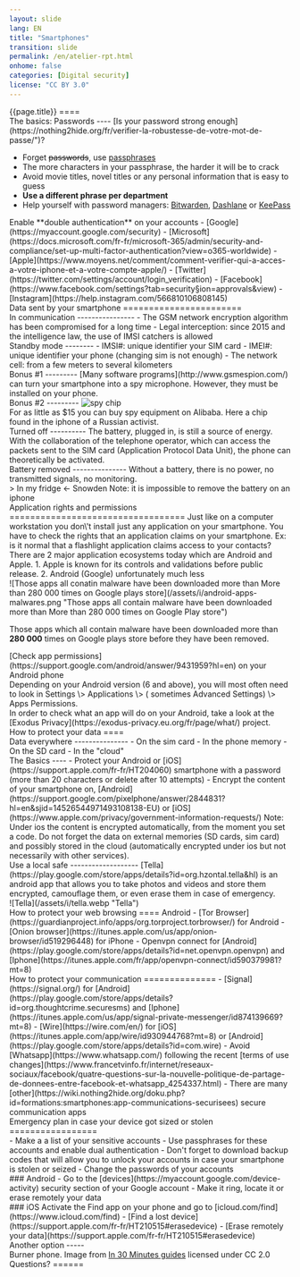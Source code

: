 ```yaml
---
layout: slide
lang: EN
title: "Smartphones"
transition: slide
permalink: /en/atelier-rpt.html
onhome: false
categories: [Digital security]
license: "CC BY 3.0"
---
```


<section data-markdown>
{{page.title}}
====
</section>

<section>

<section data-markdown>
The basics: Passwords
----
[Is your password strong enough](https://nothing2hide.org/fr/verifier-la-robustesse-de-votre-mot-de-passe/")?
</section>
<section>
<ul>
<li>Forget <del>passwords</del>, use <a href="https://www.xkcd.com/936/">passphrases</a></li>
<li class="fragment">The more characters in your passphrase, the harder it will be to crack</li>
<li class="fragment">Avoid movie titles, novel titles or any personal information that is easy to guess</li>
<li class="fragment"><strong>Use a different phrase per department</strong></li>
<li class="fragment">Help yourself with password managers: <a href="https://bitwarden.com/">Bitwarden</a>, <a href="https://www.dashlane.com/">Dashlane</a> or <a href="http://keepass.info/">KeePass</a></li>
</ul>
</section>
<section data-markdown>
Enable **double authentication** on your accounts
-   [Google](https://myaccount.google.com/security)
-   [Microsoft](https://docs.microsoft.com/fr-fr/microsoft-365/admin/security-and-compliance/set-up-multi-factor-authentication?view=o365-worldwide)
-   [Apple](https://www.moyens.net/comment/comment-verifier-qui-a-acces-a-votre-iphone-et-a-votre-compte-apple/)
-   [Twitter](https://twitter.com/settings/account/login_verification)
-   [Facebook](https://www.facebook.com/settings?tab=security&section=approvals&view)
-   [Instagram](https://help.instagram.com/566810106808145)
</section>
</section>


<section>
<section data-markdown>
Data sent by your smartphone
=======================
</section>
<section data-markdown>
In communication
----------------
-   The GSM network encryption algorithm has been compromised for a long
    time
-   Legal interception: since 2015 and the intelligence law, the use of
    IMSI catchers is allowed
</section>
<section data-markdown>
Standby mode
--------
-   IMSI#: unique identifier your SIM card
-   IMEI#: unique identifier your phone (changing sim is not enough)
-   The network cell: from a few meters to several kilometers
</section>
<section data-markdown>
Bonus #1
---------
[Many software programs](http://www.gsmespion.com/) can turn your smartphone into a spy microphone. However, they must be installed on your phone.
</section>
<section data-markdown>
Bonus #2
---------
<img src="{{site.url}}{{site.baseurl}}/assets/i/iphone-puce.jpg" alt="spy chip" title="spy chip" />
<aside class="notes">
For as little as $15 you can buy spy equipment on Alibaba. Here a chip found in the iphone of a Russian activist.
</aside>
</section>
<section data-markdown>
Turned off
----------
The battery, plugged in, is still a source of energy. With the collaboration of the telephone operator, which can access the packets sent to the SIM card (Application Protocol Data Unit), the phone can theoretically be activated.
</section>
<section data-markdown>
Battery removed
---------------
Without a battery, there is no power, no transmitted signals, no monitoring.
</section>
<section data-markdown>
> In my fridge ← Snowden
Note: it is impossible to remove the battery on an iphone
</section>
</section>

<section>
<section data-markdown>
Application rights and permissions
==================================
Just like on a computer workstation you don\'t install just any
application on your smartphone. You have to check the rights that an
application claims on your smartphone. Ex: is it normal that a
flashlight application claims access to your contacts?
</section>
<section data-markdown>
There are 2 major application ecosystems today which are Android and Apple.
1.  Apple is known for its controls and validations before public release.
2.  Android (Google) unfortunately much less
</section>
<section data-markdown>
![Those apps all conatin malware have been downloaded more than More than 280 000 times on Google plays store](/assets/i/android-apps-malwares.png "Those apps all contain malware have been downloaded more than More than 280 000 times on Google Play store")

Those apps which all contain malware have been downloaded more than **280 000** times on Google plays store before they have been removed.
</section>
<section data-markdown>
[Check app permissions](https://support.google.com/android/answer/9431959?hl=en) on your Android phone
</section>
<section data-markdown>
Depending on your Android version (6 and above), you will most often
need to look in Settings \> Applications \> ( sometimes Advanced
Settings) \> Apps Permissions.
</section>
<section data-markdown>
In order to check what an app will do on your Android, take a look at
the [Exodus Privacy](https://exodus-privacy.eu.org/fr/page/what/)
project.
</section>
</section>

<section>
<section data-markdown>
How to protect your data
====
</section>
<section data-markdown>
Data everywhere
---------------
-   On the sim card
-   In the phone memory
-   On the SD card
-   In the "cloud"
</section>
<section data-markdown>
The Basics
----
-   Protect your Android or [iOS](https://support.apple.com/fr-fr/HT204060) smartphone with a password (more than 20 characters or delete after 10 attempts)
-   Encrypt the content of your smartphone on, [Android](https://support.google.com/pixelphone/answer/2844831?hl=en&sjid=14526544971493108138-EU) or [iOS](https://www.apple.com/privacy/government-information-requests/)
Note: Under ios the content is encrypted automatically, from the moment you set a code. Do not forget the data on external memories (SD cards, sim card) and possibly stored in the cloud (automatically encrypted under ios but not necessarily with other services).
</aside>
</section>
<section data-markdown>
Use a local safe
-------------------
[Tella](https://play.google.com/store/apps/details?id=org.hzontal.tella&hl)
is an android app that allows you to take photos and videos and store
them encrypted, camouflage them, or even erase them in case of
emergency.
</section>
<section data-markdown>
![Tella](/assets/i/tella.webp "Tella")
</section>
</section>

<section data-markdown>
How to protect your web browsing
====
Android
-   [Tor
    Browser](https://guardianproject.info/apps/org.torproject.torbrowser/)
    for Android
-   [Onion
    browser](https://itunes.apple.com/us/app/onion-browser/id519296448)
    for iPhone
-   Openvpn connect for
    [Android](https://play.google.com/store/apps/details?id=net.openvpn.openvpn)
    and
    [Iphone](https://itunes.apple.com/fr/app/openvpn-connect/id590379981?mt=8)
</section>

<section>
<section data-markdown>
How to protect your communication
==============
-   [Signal](https://signal.org/) for [Android](https://play.google.com/store/apps/details?id=org.thoughtcrime.securesms) and [Iphone](https://itunes.apple.com/us/app/signal-private-messenger/id874139669?mt=8)
-   [Wire](https://wire.com/en/) for [iOS](https://itunes.apple.com/app/wire/id930944768?mt=8) or [Android](https://play.google.com/store/apps/details?id=com.wire)
-   Avoid [Whatsapp](https://www.whatsapp.com/) following the recent [terms of use
    changes](https://www.francetvinfo.fr/internet/reseaux-sociaux/facebook/quatre-questions-sur-la-nouvelle-politique-de-partage-de-donnees-entre-facebook-et-whatsapp_4254337.html)
-   There are many [other](https://wiki.nothing2hide.org/doku.php?id=formations:smartphones:app-communications-securisees) secure communication apps
</section>
</section>

<section>
<section data-markdown>
Emergency plan in case your device got sized or stolen
=================
</section>
<section data-markdown>
- Make a a list of your sensitive accounts 
- Use passphrases for these accounts and enable dual authentication
- Don't forget to download backup codes that will allow you to unlock your accounts in case your smartphone is stolen or seized
- Change the passwords of your accounts
</section>
<section data-markdown>
### Android
- Go to the [devices](https://myaccount.google.com/device-activity) security section of your Google account
- Make it ring, locate it or erase remotely your data
</section>
<section data-markdown>
### iOS
Activate the Find app on your phone and go to [icloud.com/find](https://www.icloud.com/find)
- [Find a lost device](https://support.apple.com/fr-fr/HT210515#erasedevice)
- [Erase remotely your data](https://support.apple.com/fr-fr/HT210515#erasedevice)
</section>
</section>

<section>
<section data-markdown>
Another option
-----
</section>
<section data-background="{{site.url}}{{site.baseurl}}/assets/i/dumbphone.jpg">
    <aside class="notes">Burner phone. Image from <a href="http://in30minutes.com">In 30 Minutes guides</a> licensed under CC 2.0</aside>
</section>
</section>

<section data-markdown data-background="{{site.url}}{{site.baseurl}}/assets/i/questions-willsmith.gif" data-background-transition="zoom">
Questions?
======
</section>


